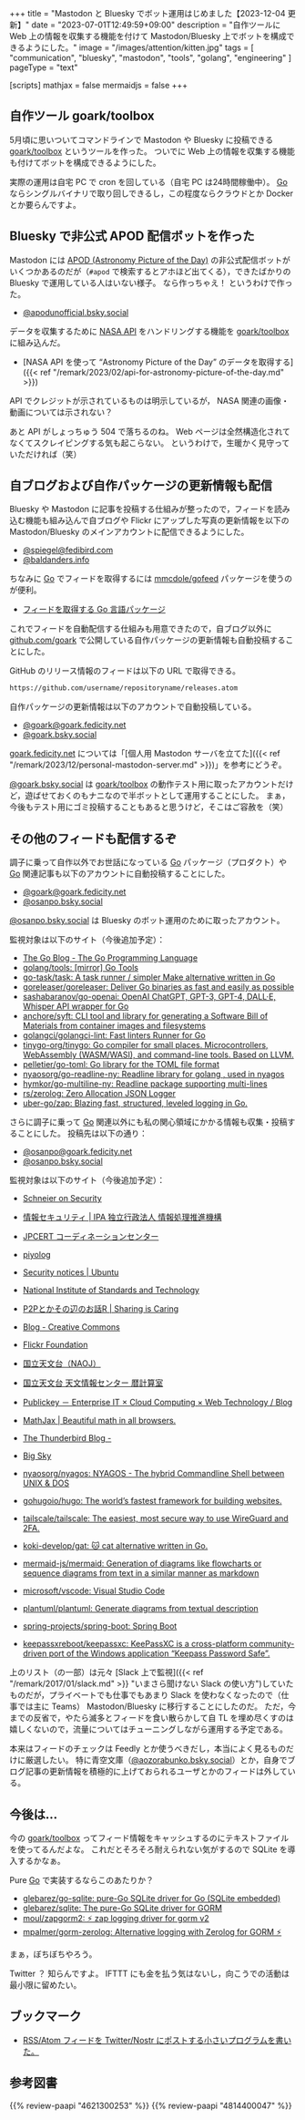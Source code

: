 +++
title = "Mastodon と Bluesky でボット運用はじめました【2023-12-04 更新】"
date =  "2023-07-01T12:49:59+09:00"
description = "自作ツールに Web 上の情報を収集する機能を付けて Mastodon/Bluesky 上でボットを構成できるようにした。"
image = "/images/attention/kitten.jpg"
tags = [ "communication", "bluesky", "mastodon", "tools", "golang", "engineering" ]
pageType = "text"

[scripts]
  mathjax = false
  mermaidjs = false
+++

## 自作ツール goark/toolbox

5月頃に思いついてコマンドラインで Mastodon や Bluesky に投稿できる [goark/toolbox] というツールを作った。
ついでに Web 上の情報を収集する機能も付けてボットを構成できるようにした。

実際の運用は自宅 PC で cron を回している（自宅 PC は24時間稼働中）。
[Go] ならシングルバイナリで取り回しできるし，この程度ならクラウドとか Docker とか要らんですよ。

## Bluesky で非公式 APOD 配信ボットを作った

Mastodon には [APOD (Astronomy Picture of the Day)](https://apod.nasa.gov/apod/ "Astronomy Picture of the Day") の非公式配信ボットがいくつかあるのだが（`#apod` で検索するとアホほど出てくる），できたばかりの Bluesky で運用している人はいない様子。
なら作っちゃえ！ というわけで作った。

- [@apodunofficial.bsky.social](https://bsky.app/profile/apodunofficial.bsky.social "Astronmy Picture of the Day (unofficial bot)")

データを収集するために [NASA API](https://api.nasa.gov/ "NASA Open APIs") をハンドリングする機能を [goark/toolbox] に組み込んだ。

- [NASA API を使って “Astronomy Picture of the Day” のデータを取得する]({{< ref "/remark/2023/02/api-for-astronomy-picture-of-the-day.md" >}})

API でクレジットが示されているものは明示しているが， NASA 関連の画像・動画については示されない？

あと API がしょっちゅう 504 で落ちるのね。
Web ページは全然構造化されてなくてスクレイピングする気も起こらない。
というわけで，生暖かく見守っていただければ（笑）

## 自ブログおよび自作パッケージの更新情報も配信

Bluesky や Mastodon に記事を投稿する仕組みが整ったので，フィードを読み込む機能も組み込んで自ブログや Flickr にアップした写真の更新情報を以下の Mastodon/Bluesky のメインアカウントに配信できるようにした。

- [@spiegel@fedibird.com ](https://fedibird.com/@spiegel "Spiegel@がんばらない")
- [@baldanders.info](https://bsky.app/profile/baldanders.info "Spiegel")

ちなみに [Go] でフィードを取得するには [mmcdole/gofeed] パッケージを使うのが便利。

- [フィードを取得する Go 言語パッケージ](https://zenn.dev/spiegel/articles/20201003-feed-with-golang)

これでフィードを自動配信する仕組みも用意できたので，自ブログ以外に [github.com/goark](https://github.com/goark "Playing with Go Language") で公開している自作パッケージの更新情報も自動投稿することにした。

GitHub のリリース情報のフィードは以下の URL で取得できる。

```html
https://github.com/username/repositoryname/releases.atom
```

自作パッケージの更新情報は以下のアカウントで自動投稿している。

- [@goark@goark.fedicity.net](https://goark.fedicity.net/@goark "Goark (@goark@goark.fedicity.net) - Goark")
- [@goark.bsky.social](https://bsky.app/profile/goark.bsky.social "Goark")

[goark.fedicity.net](https://goark.fedicity.net/ "Goark") については「[個人用 Mastodon サーバを立てた]({{< ref "/remark/2023/12/personal-mastodon-server.md" >}})」を参考にどうぞ。

[@goark.bsky.social](https://bsky.app/profile/goark.bsky.social "Goark") は [goark/toolbox] の動作テスト用に取ったアカウントだけど，遊ばせておくのもナニなので半ボットとして運用することにした。
まぁ，今後もテスト用にゴミ投稿することもあると思うけど，そこはご容赦を（笑）

## その他のフィードも配信するぞ

調子に乗って自作以外でお世話になっている [Go] パッケージ（プロダクト）や [Go] 関連記事も以下のアカウントに自動投稿することにした。

- [@goark@goark.fedicity.net](https://goark.fedicity.net/@goark "Goark (@goark@goark.fedicity.net) - Goark")
- [@osanpo.bsky.social](https://bsky.app/profile/osanpo.bsky.social "Spiegel's crawler")

[@osanpo.bsky.social](https://bsky.app/profile/osanpo.bsky.social "Spiegel's crawler") は Bluesky のボット運用のために取ったアカウント。

監視対象は以下のサイト（今後追加予定）：

- [The Go Blog - The Go Programming Language](https://go.dev/blog/)
- [golang/tools: [mirror] Go Tools](https://github.com/golang/tools)
- [go-task/task: A task runner / simpler Make alternative written in Go](https://github.com/go-task/task)
- [goreleaser/goreleaser: Deliver Go binaries as fast and easily as possible](https://github.com/goreleaser/goreleaser)
- [sashabaranov/go-openai: OpenAI ChatGPT, GPT-3, GPT-4, DALL·E, Whisper API wrapper for Go](https://github.com/sashabaranov/go-openai)
- [anchore/syft: CLI tool and library for generating a Software Bill of Materials from container images and filesystems](https://github.com/anchore/syft)
- [golangci/golangci-lint: Fast linters Runner for Go](https://github.com/golangci/golangci-lint)
- [tinygo-org/tinygo: Go compiler for small places. Microcontrollers, WebAssembly (WASM/WASI), and command-line tools. Based on LLVM.](https://github.com/tinygo-org/tinygo)
- [pelletier/go-toml: Go library for the TOML file format](https://github.com/pelletier/go-toml)
- [nyaosorg/go-readline-ny: Readline library for golang , used in nyagos](https://github.com/nyaosorg/go-readline-ny)
- [hymkor/go-multiline-ny: Readline package supporting multi-lines](https://github.com/hymkor/go-multiline-ny)
- [rs/zerolog: Zero Allocation JSON Logger](https://github.com/rs/zerolog)
- [uber-go/zap: Blazing fast, structured, leveled logging in Go.](https://github.com/uber-go/zap)

さらに調子に乗って [Go] 関連以外にも私の関心領域にかかる情報も収集・投稿することにした。
投稿先は以下の通り：

- [@osanpo@goark.fedicity.net](https://goark.fedicity.net/@osanpo "Spiegel's Crawler (@osanpo@goark.fedicity.net) - Goark")
- [@osanpo.bsky.social](https://bsky.app/profile/osanpo.bsky.social "Spiegel's crawler")

監視対象は以下のサイト（今後追加予定）：

- [Schneier on Security](https://www.schneier.com/)
- [情報セキュリティ | IPA 独立行政法人 情報処理推進機構](https://www.ipa.go.jp/security/index.html)
- [JPCERT コーディネーションセンター](https://www.jpcert.or.jp/)
- [piyolog](https://piyolog.hatenadiary.jp/)
- [Security notices | Ubuntu](https://ubuntu.com/security/notices)

- [National Institute of Standards and Technology](https://www.nist.gov/)
- [P2Pとかその辺のお話R | Sharing is Caring](https://p2ptk.org/)
- [Blog - Creative Commons](https://creativecommons.org/blog/)
- [Flickr Foundation](https://www.flickr.org/)

- [国立天文台（NAOJ）](https://www.nao.ac.jp/)
- [国立天文台 天文情報センター 暦計算室](https://eco.mtk.nao.ac.jp/koyomi/)

- [Publickey － Enterprise IT × Cloud Computing × Web Technology / Blog](https://www.publickey1.jp/)
- [MathJax | Beautiful math in all browsers.](https://www.mathjax.org/)
- [The Thunderbird Blog -](https://blog.thunderbird.net/)
- [Big Sky](https://mattn.kaoriya.net/)

- [nyaosorg/nyagos: NYAGOS - The hybrid Commandline Shell between UNIX & DOS](https://github.com/nyaosorg/nyagos)
- [gohugoio/hugo: The world’s fastest framework for building websites.](https://github.com/gohugoio/hugo)
- [tailscale/tailscale: The easiest, most secure way to use WireGuard and 2FA.](https://github.com/tailscale/tailscale)
- [koki-develop/gat: 🐱 cat alternative written in Go.](https://github.com/koki-develop/gat)

- [mermaid-js/mermaid: Generation of diagrams like flowcharts or sequence diagrams from text in a similar manner as markdown](https://github.com/mermaid-js/mermaid)
- [microsoft/vscode: Visual Studio Code](https://github.com/microsoft/vscode)
- [plantuml/plantuml: Generate diagrams from textual description](https://github.com/plantuml/plantuml)
- [spring-projects/spring-boot: Spring Boot](https://github.com/spring-projects/spring-boot)
- [keepassxreboot/keepassxc: KeePassXC is a cross-platform community-driven port of the Windows application “Keepass Password Safe”.](https://github.com/keepassxreboot/keepassxc)

上のリスト（の一部）は元々 [Slack 上で監視]({{< ref "/remark/2017/01/slack.md" >}} "いまさら聞けない Slack の使い方")していたものだが，プライベートでも仕事でもあまり Slack を使わなくなったので（仕事では主に Teams） Mastodon/Bluesky に移行することにしたのだ。
ただ，今までの反省で，やたら滅多とフィードを食い散らかして自 TL を埋め尽くすのは嬉しくないので，流量についてはチューニングしながら運用する予定である。

本来はフィードのチェックは Feedly とか使うべきだし，本当によく見るものだけに厳選したい。
特に青空文庫（[@aozorabunko.bsky.social](https://bsky.app/profile/aozorabunko.bsky.social "青空文庫(Aozora Bunko)")）とか，自身でブログ記事の更新情報を積極的に上げておられるユーザとかのフィードは外している。

## 今後は...

今の [goark/toolbox] ってフィード情報をキャッシュするのにテキストファイルを使ってるんだよな。
これだとそろそろ耐えられない気がするので SQLite を導入するかなぁ。

Pure [Go] で実装するならこのあたりか？

- [glebarez/go-sqlite: pure-Go SQLite driver for Go (SQLite embedded)](https://github.com/glebarez/go-sqlite)
- [glebarez/sqlite: The pure-Go SQLite driver for GORM](https://github.com/glebarez/sqlite)
- [moul/zapgorm2: ⚡ zap logging driver for gorm v2](https://github.com/moul/zapgorm2)
- [mpalmer/gorm-zerolog: Alternative logging with Zerolog for GORM ⚡️](https://github.com/mpalmer/gorm-zerolog)

まぁ，ぼちぼちやろう。

Twitter ？ 知らんですよ。
IFTTT にも金を払う気はないし，向こうでの活動は最小限に留めたい。

## ブックマーク

- [RSS/Atom フィードを Twitter/Nostr にポストする小さいプログラムを書いた。](https://zenn.dev/mattn/articles/7ac25f3328bde3)

[Go]: https://go.dev/
[goark/toolbox]: https://github.com/goark/toolbox "goark/toolbox: A collection of miscellaneous commands"
[mmcdole/gofeed]: https://github.com/mmcdole/gofeed "mmcdole/gofeed: Parse RSS, Atom and JSON feeds in Go"

## 参考図書

{{% review-paapi "4621300253" %}} <!-- プログラミング言語Go -->
{{% review-paapi "4814400047" %}} <!-- 初めてのGo言語 -->
